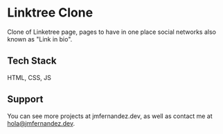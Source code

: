 # Linktree Clone

Clone of Linketree page, pages to have in one place social networks also known as "Link in bio".


## Tech Stack

HTML, CSS, JS


## Support

You can see more projects at jmfernandez.dev, as well as contact me at hola@jmfernandez.dev.

